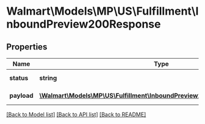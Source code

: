 # Walmart\Models\MP\US\Fulfillment\InboundPreview200Response

## Properties

Name | Type | Description | Notes
------------ | ------------- | ------------- | -------------
**status** | **string** | Response status. | [optional]
**payload** | [**\Walmart\Models\MP\US\Fulfillment\InboundPreview200ResponsePayloadInner[]**](InboundPreview200ResponsePayloadInner.md) | Response payload. | [optional]


[[Back to Model list]](./) [[Back to API list]](../../../../../README.md#supported-apis) [[Back to README]](../../../../../README.md)
